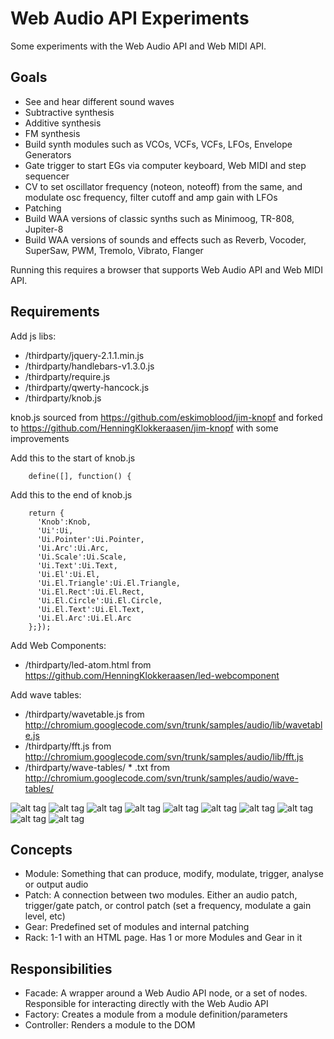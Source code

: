 Web Audio API Experiments
======================

Some experiments with the Web Audio API and Web MIDI API.

Goals
-----

 - See and hear different sound waves
 - Subtractive synthesis
 - Additive synthesis
 - FM synthesis
 - Build synth modules such as VCOs, VCFs, VCFs, LFOs, Envelope Generators
 - Gate trigger to start EGs via computer keyboard, Web MIDI and step sequencer
 - CV to set oscillator frequency (noteon, noteoff) from the same, and modulate osc frequency, filter cutoff and amp gain with LFOs
 - Patching
 - Build WAA versions of classic synths such as Minimoog, TR-808, Jupiter-8
 - Build WAA versions of sounds and effects such as Reverb, Vocoder, SuperSaw, PWM, Tremolo, Vibrato, Flanger

Running this requires a browser that supports Web Audio API and Web MIDI API.

Requirements
------------

Add js libs:

-	/thirdparty/jquery-2.1.1.min.js
-	/thirdparty/handlebars-v1.3.0.js
-	/thirdparty/require.js
-	/thirdparty/qwerty-hancock.js
-	/thirdparty/knob.js 				

knob.js sourced from https://github.com/eskimoblood/jim-knopf
and forked to https://github.com/HenningKlokkeraasen/jim-knopf
with some improvements

Add this to the start of knob.js
        
		define([], function() { 

Add this to the end of knob.js

		return {
		  'Knob':Knob,
		  'Ui':Ui,
		  'Ui.Pointer':Ui.Pointer,
		  'Ui.Arc':Ui.Arc,
		  'Ui.Scale':Ui.Scale,
		  'Ui.Text':Ui.Text,
		  'Ui.El':Ui.El,
		  'Ui.El.Triangle':Ui.El.Triangle,
		  'Ui.El.Rect':Ui.El.Rect,
		  'Ui.El.Circle':Ui.El.Circle,
		  'Ui.El.Text':Ui.El.Text,
		  'Ui.El.Arc':Ui.El.Arc
		};});


Add Web Components:

 - /thirdparty/led-atom.html from https://github.com/HenningKlokkeraasen/led-webcomponent
 
Add wave tables:

 - /thirdparty/wavetable.js from http://chromium.googlecode.com/svn/trunk/samples/audio/lib/wavetable.js
 - /thirdparty/fft.js from http://chromium.googlecode.com/svn/trunk/samples/audio/lib/fft.js
 - /thirdparty/wave-tables/ * .txt from http://chromium.googlecode.com/svn/trunk/samples/audio/wave-tables/
 
![alt tag](https://raw.github.com/HenningKlokkeraasen/WebAudioApiExperiments/develop/img/sine3.png)
![alt tag](https://raw.github.com/HenningKlokkeraasen/WebAudioApiExperiments/develop/img/triangle3.png)
![alt tag](https://raw.github.com/HenningKlokkeraasen/WebAudioApiExperiments/develop/img/sawtooth3.png)
![alt tag](https://raw.github.com/HenningKlokkeraasen/WebAudioApiExperiments/develop/img/sawtooth-inverted3.png)
![alt tag](https://raw.github.com/HenningKlokkeraasen/WebAudioApiExperiments/develop/img/square3.png)
![alt tag](https://raw.github.com/HenningKlokkeraasen/WebAudioApiExperiments/develop/img/adsr3.png)
![alt tag](https://raw.github.com/HenningKlokkeraasen/WebAudioApiExperiments/develop/img/lpf3.png)
![alt tag](https://raw.github.com/HenningKlokkeraasen/WebAudioApiExperiments/develop/img/hpf3.png)
![alt tag](https://raw.github.com/HenningKlokkeraasen/WebAudioApiExperiments/develop/img/amp3.png)
![alt tag](https://raw.github.com/HenningKlokkeraasen/WebAudioApiExperiments/develop/img/mod3.png)


Concepts
--------

 - Module: Something that can produce, modify, modulate, trigger, analyse or output audio
 - Patch: A connection between two modules. Either an audio patch, trigger/gate patch, or control patch (set a frequency, modulate a gain level, etc)
 - Gear: Predefined set of modules and internal patching
 - Rack: 1-1 with an HTML page. Has 1 or more Modules and Gear in it

Responsibilities
----------------
 - Facade: A wrapper around a Web Audio API node, or a set of nodes. Responsible for interacting directly with the Web Audio API
 - Factory: Creates a module from a module definition/parameters
 - Controller: Renders a module to the DOM
